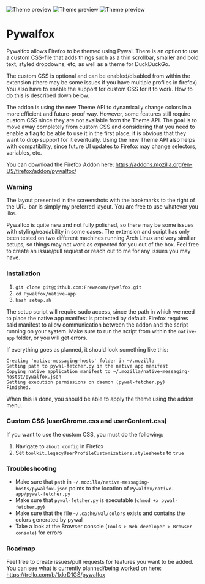 ![Theme preview](https://i.imgur.com/Gw7lp2u.png "Theme preview Black")
![Theme preview](https://i.imgur.com/lFaQAve.png "Theme preview Pink")
![Theme preview](https://i.imgur.com/GQKzDff.png "Theme preview Blue")

# Pywalfox

Pywalfox allows Firefox to be themed using Pywal. There is an option to use a custom CSS-file that adds things such as a thin scrollbar, smaller and bold text, styled dropdowns, etc, as well as a theme for DuckDuckGo.

The custom CSS is optional and can be enabled/disabled from within the extension (there may be some issues if you have multiple profiles in firefox). You also have to enable the support for custom CSS for it to work. How to do this is described down below.

The addon is using the new Theme API to dynamically change colors in a more efficient and future-proof way. However, some features still require custom CSS since they are not available from the Theme API. The goal is to move away completely from custom CSS and considering that you need to enable a flag to be able to use it in the first place, it is obvious that they want to drop support for it eventually. Using the new Theme API also helps with compatibility, since future UI updates to Firefox may change selectors, variables, etc. 

You can download the Firefox Addon here: https://addons.mozilla.org/en-US/firefox/addon/pywalfox/

### Warning
The layout presented in the screenshots with the bookmarks to the right of the URL-bar is simply my preferred layout. You are free to use whatever you like.

Pywalfox is quite new and not fully polished, so there may be some issues with styling/readability in some cases. The extension and script has only been tested on two different machines running Arch Linux and very similiar setups, so things may not work as expected for you out of the box. Feel free to create an issue/pull request or reach out to me for any issues you may have.

### Installation
1. `git clone git@github.com:Frewacom/Pywalfox.git`
2. `cd Pywalfox/native-app`
3. `bash setup.sh`

The setup script will require sudo access, since the path in which we need to place the native app manifest is protected by default. Firefox requires said manifest to allow communication between the addon and the script running on your system.
Make sure to run the script from within the `native-app` folder, or you will get errors.

If everything goes as planned, it should look something like this:
```
Creating 'native-messaging-hosts' folder in ~/.mozilla
Setting path to pywal-fetcher.py in the native app manifest
Copying native application manifest to ~/.mozilla/native-messaging-hostst/pywalfox.json
Setting execution permissions on daemon (pywal-fetcher.py)
Finished.
```

When this is done, you should be able to apply the theme using the addon menu.

### Custom CSS (userChrome.css and userContent.css)
If you want to use the custom CSS, you must do the following:
1. Navigate to `about:config` in Firefox
2. Set `toolkit.legacyUserProfileCustomizations.stylesheets` to `true`

### Troubleshooting
* Make sure that `path` in `~/.mozilla/native-messaging-hosts/pywalfox.json` points to the location of `Pywalfox/native-app/pywal-fetcher.py`
* Make sure that `pywal-fetcher.py` is executable (`chmod +x pywal-fetcher.py`)
* Make sure that the file `~/.cache/wal/colors` exists and contains the colors generated by pywal
* Take a look at the Browser console (`Tools > Web developer > Browser console`) for errors

### Roadmap
Feel free to create issues/pull requests for features you want to be added. You can see what is currently planned/being worked on here: https://trello.com/b/1xkrD1GS/pywalfox
